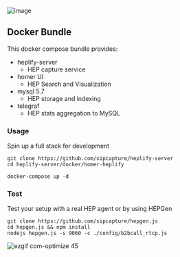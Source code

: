 ![image](https://user-images.githubusercontent.com/1423657/37555893-00e3f172-29ef-11e8-9112-503f0d0f37a1.png)

## Docker Bundle
This docker compose bundle provides:
* heplify-server
  - HEP capture service
* homer UI
  - HEP Search and Visualization
* mysql 5.7
  - HEP storage and indexing
* telegraf
  - HEP stats aggregation to MySQL

### Usage
Spin up a full stack for development
```
git clone https://github.com/sipcapture/heplify-server
cd heplify-server/docker/homer-heplify
```
```
docker-compose up -d
```

### Test
Test your setup with a real HEP agent or by using HEPGen
```
git clone https://github.com/sipcapture/hepgen.js
cd hepgen.js && npm install
nodejs hepgen.js -s 9060 -c ./config/b2bcall_rtcp.js
```

![ezgif com-optimize 45](https://user-images.githubusercontent.com/1423657/37555986-4b64efb6-29f0-11e8-8de3-68428da0bbb4.gif)
